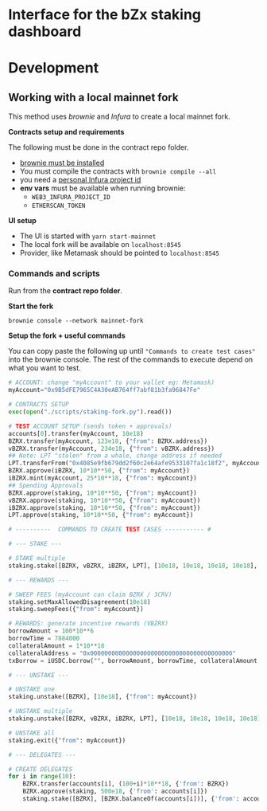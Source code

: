 # Interface for the bZx staking dashboard

# Development

## Working with a local mainnet fork
This method uses _brownie_ and _Infura_ to create a local mainnet fork.

__Contracts setup and requirements__

The following must be done in the contract repo folder.

* [brownie must be installed](https://github.com/eth-brownie/brownie)
* You must compile the contracts with `brownie compile --all`
* you need a [personal Infura project id](https://infura.io/)
* __env vars__ must be available when running brownie:
    * `WEB3_INFURA_PROJECT_ID`
    * `ETHERSCAN_TOKEN `


__UI setup__

* The UI is started with `yarn start-mainnet`
* The local fork will be available on `localhost:8545`
* Provider, like Metamask should be pointed to `localhost:8545`


### Commands and scripts

Run from the __contract repo folder__.

__Start the fork__

```
brownie console --network mainnet-fork
```

__Setup the fork + useful commands__

You can copy paste the following up until `"Commands to create test cases"` into the brownie console. The rest of the commands to execute depend on what you want to test.

```py
# ACCOUNT: change "myAccount" to your wallet eg: Metamask)
myAccount="0x9B5dFE7965C4A30eAB764ff7abf81b3fa96847Fe"

# CONTRACTS SETUP
exec(open("./scripts/staking-fork.py").read())

# TEST ACCOUNT SETUP (sends token + approvals)
accounts[0].transfer(myAccount, 10e18)
BZRX.transfer(myAccount, 123e18, {"from": BZRX.address})
vBZRX.transfer(myAccount, 234e18, {"from": vBZRX.address})
## Note: LPT "stolen" from a whale, change address if needed
LPT.transferFrom("0x4085e9fb679dd2f60c2e64afe9533107fa1c18f2", myAccount, 345e18, {"from": "0x4085e9fb679dd2f60c2e64afe9533107fa1c18f2"})
BZRX.approve(iBZRX, 10*10**50, {"from": myAccount})
iBZRX.mint(myAccount, 25*10**18, {"from": myAccount})
## Spending Approvals
BZRX.approve(staking, 10*10**50, {"from": myAccount})
vBZRX.approve(staking, 10*10**50, {"from": myAccount})
iBZRX.approve(staking, 10*10**50, {"from": myAccount})
LPT.approve(staking, 10*10**50, {"from": myAccount})

# ----------  COMMANDS TO CREATE TEST CASES ----------- #

# --- STAKE ---

# STAKE multiple
staking.stake([BZRX, vBZRX, iBZRX, LPT], [10e18, 10e18, 10e18, 10e18], {"from": myAccount})

# --- REWARDS ---

# SWEEP FEES (myAccount can claim BZRX / 3CRV)
staking.setMaxAllowedDisagreement(10e18)
staking.sweepFees({"from": myAccount})

# REWARDS: generate incentive rewards (VBZRX)
borrowAmount = 100*10**6
borrowTime = 7884000
collateralAmount = 1*10**18
collateralAddress = "0x0000000000000000000000000000000000000000"
txBorrow = iUSDC.borrow("", borrowAmount, borrowTime, collateralAmount, collateralAddress,                         myAccount, myAccount, b"", {'from': myAccount, 'value': Wei(collateralAmount)})

# --- UNSTAKE ---

# UNSTAKE one
staking.unstake([BZRX], [10e18], {"from": myAccount})

# UNSTAKE multiple
staking.unstake([BZRX, vBZRX, iBZRX, LPT], [10e18, 10e18, 10e18, 10e18], {"from": myAccount})

# UNSTAKE all
staking.exit({"from": myAccount})

# --- DELEGATES ---

# CREATE DELEGATES
for i in range(10):
    BZRX.transfer(accounts[i], (100+i)*10**18, {'from': BZRX})
    BZRX.approve(staking, 500e18, {'from': accounts[i]})
    staking.stake([BZRX], [BZRX.balanceOf(accounts[i])], {'from': accounts[i]})

```
